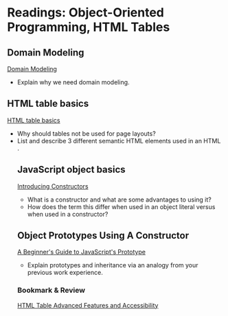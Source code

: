# Readings: Object-Oriented Programming, HTML Tables

## Domain Modeling

[Domain Modeling](https://github.com/codefellows/domain_modeling#domain-modeling)

- Explain why we need domain modeling.

## HTML table basics

[HTML table basics](https://developer.mozilla.org/en-US/docs/Learn/HTML/Tables/Basics)

- Why should tables not be used for page layouts?
- List and describe 3 different semantic HTML elements used in an HTML <table>.

## JavaScript object basics

[Introducing Constructors](https://developer.mozilla.org/en-US/docs/Learn/JavaScript/Objects/Basics#introducing_constructors)

- What is a constructor and what are some advantages to using it?
- How does the term this differ when used in an object literal versus when used in a constructor?

## Object Prototypes Using A Constructor

[A Beginner's Guide to JavaScript's Prototype](https://ui.dev/beginners-guide-to-javascript-prototype) 

- Explain prototypes and inheritance via an analogy from your previous work experience.

### Bookmark & Review

[HTML Table Advanced Features and Accessibility](https://developer.mozilla.org/en-US/docs/Learn/HTML/Tables/Advanced)






